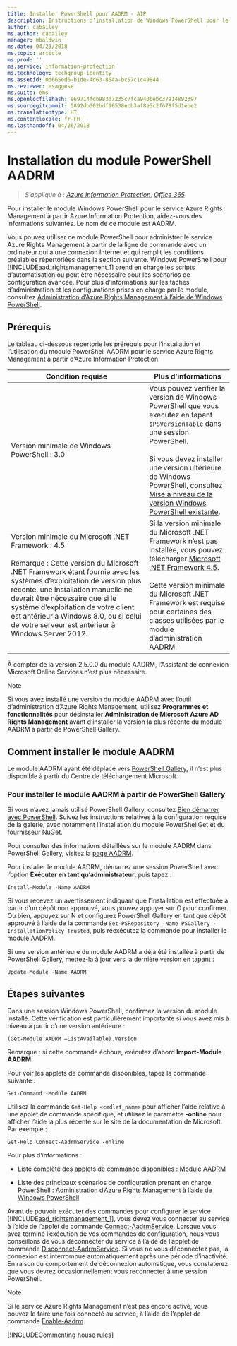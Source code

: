 ```yaml
---
title: Installer PowerShell pour AADRM - AIP
description: Instructions d’installation de Windows PowerShell pour le service Azure Rights Management d’Azure Information Protection. Le nom de ce module est AADRM.
author: cabailey
ms.author: cabailey
manager: mbaldwin
ms.date: 04/23/2018
ms.topic: article
ms.prod: ''
ms.service: information-protection
ms.technology: techgroup-identity
ms.assetid: 0d665ed6-b1de-4d63-854a-bc57c1c49844
ms.reviewer: esaggese
ms.suite: ems
ms.openlocfilehash: e69714fdb983d7235c7fca940bebc37a14892397
ms.sourcegitcommit: 5892db302bdf96538ecb3af8e3c2f678f5d1ebe2
ms.translationtype: HT
ms.contentlocale: fr-FR
ms.lasthandoff: 04/26/2018
---
```

# <a name="installing-the-aadrm-powershell-module"></a>Installation du module PowerShell AADRM

>*S’applique à : [Azure Information Protection](https://azure.microsoft.com/pricing/details/information-protection), [Office 365](http://download.microsoft.com/download/E/C/F/ECF42E71-4EC0-48FF-AA00-577AC14D5B5C/Azure_Information_Protection_licensing_datasheet_EN-US.pdf)*

Pour installer le module Windows PowerShell pour le service Azure Rights Management à partir Azure Information Protection, aidez-vous des informations suivantes. Le nom de ce module est AADRM.

Vous pouvez utiliser ce module PowerShell pour administrer le service Azure Rights Management à partir de la ligne de commande avec un ordinateur qui a une connexion Internet et qui remplit les conditions préalables répertoriées dans la section suivante. Windows PowerShell pour [!INCLUDE[aad_rightsmanagement_1](../includes/aad_rightsmanagement_1_md.md)] prend en charge les scripts d’automatisation ou peut être nécessaire pour les scénarios de configuration avancée. Pour plus d’informations sur les tâches d’administration et les configurations prises en charge par le module, consultez [Administration d’Azure Rights Management à l’aide de Windows PowerShell](administer-powershell.md).

## <a name="prerequisites"></a>Prérequis
Le tableau ci-dessous répertorie les prérequis pour l’installation et l’utilisation du module PowerShell AADRM pour le service Azure Rights Management à partir d’Azure Information Protection.

|Condition requise|Plus d’informations|
|---------------|--------------------|
|Version minimale de Windows PowerShell : 3.0|Vous pouvez vérifier la version de Windows PowerShell que vous exécutez en tapant `$PSVersionTable` dans une session PowerShell. <br /><br /> Si vous devez installer une version ultérieure de Windows PowerShell, consultez [Mise à niveau de la version Windows PowerShell existante](/powershell/scripting/setup/installing-windows-powershell#upgrading-existing-windows-powershell).|
|Version minimale du Microsoft .NET Framework : 4.5<br /><br />Remarque : Cette version du Microsoft .NET Framework étant fournie avec les systèmes d’exploitation de version plus récente, une installation manuelle ne devrait être nécessaire que si le système d’exploitation de votre client est antérieur à Windows 8.0, ou si celui de votre serveur est antérieur à Windows Server 2012.|Si la version minimale du Microsoft .NET Framework n’est pas installée, vous pouvez télécharger [Microsoft .NET Framework 4.5](http://www.microsoft.com/download/details.aspx?id=30653).<br /><br />Cette version minimale du Microsoft .NET Framework est requise pour certaines des classes utilisées par le module d’administration AADRM.|

À compter de la version 2.5.0.0 du module AADRM, l’Assistant de connexion Microsoft Online Services n’est plus nécessaire.

> [!NOTE]
> 
> Si vous avez installé une version du module AADRM avec l’outil d’administration d’Azure Rights Management, utilisez **Programmes et fonctionnalités** pour désinstaller **Administration de Microsoft Azure AD Rights Management** avant d’installer la version la plus récente du module AADRM à partir de PowerShell Gallery.


## <a name="how-to-install-the-aadrm-module"></a>Comment installer le module AADRM

Le module AADRM ayant été déplacé vers [PowerShell Gallery](/powershell/gallery/readme), il n’est plus disponible à partir du Centre de téléchargement Microsoft. 

### <a name="to-install-the-aadrm-module-from-the-powershell-gallery"></a>Pour installer le module AADRM à partir de PowerShell Gallery

Si vous n’avez jamais utilisé PowerShell Gallery, consultez [Bien démarrer avec PowerShell](/powershell/gallery/psgallery/psgallery_gettingstarted). Suivez les instructions relatives à la configuration requise de la galerie, avec notamment l’installation du module PowerShellGet et du fournisseur NuGet.

Pour consulter des informations détaillées sur le module AADRM dans PowerShell Gallery, visitez la [page AADRM](https://www.powershellgallery.com/packages/AADRM).

Pour installer le module AADRM, démarrez une session PowerShell avec l’option **Exécuter en tant qu’administrateur**, puis tapez :

    Install-Module -Name AADRM

Si vous recevez un avertissement indiquant que l’installation est effectuée à partir d’un dépôt non approuvé, vous pouvez appuyer sur O pour confirmer. Ou bien, appuyez sur N et configurez PowerShell Gallery en tant que dépôt approuvé à l’aide de la commande `Set-PSRepository -Name PSGallery -InstallationPolicy Trusted`, puis réexécutez la commande pour installer le module AADRM.  

Si une version antérieure du module AADRM a déjà été installée à partir de PowerShell Gallery, mettez-la à jour vers la dernière version en tapant :

    Update-Module -Name AADRM


## <a name="next-steps"></a>Étapes suivantes
Dans une session Windows PowerShell, confirmez la version du module installé. Cette vérification est particulièrement importante si vous avez mis à niveau à partir d’une version antérieure :

```
(Get-Module AADRM –ListAvailable).Version
```

Remarque : si cette commande échoue, exécutez d’abord **Import-Module AADRM**.

Pour voir les applets de commande disponibles, tapez la commande suivante :

```
Get-Command -Module AADRM
```

Utilisez la commande `Get-Help <cmdlet_name>` pour afficher l’aide relative à une applet de commande spécifique, et utilisez le paramètre **-online** pour afficher l’aide la plus récente sur le site de la documentation de Microsoft. Par exemple :

```
Get-Help Connect-AadrmService -online
```

Pour plus d’informations :

-   Liste complète des applets de commande disponibles : [Module AADRM](/powershell/aadrm/vlatest/rightsmanagement)

-   Liste des principaux scénarios de configuration prenant en charge PowerShell : [Administration d’Azure Rights Management à l’aide de Windows PowerShell](administer-powershell.md)

Avant de pouvoir exécuter des commandes pour configurer le service [!INCLUDE[aad_rightsmanagement_1](../includes/aad_rightsmanagement_1_md.md)], vous devez vous connecter au service à l’aide de l’applet de commande [Connect-AadrmService](/powershell/aadrm/vlatest/connect-aadrmservice). Lorsque vous avez terminé l’exécution de vos commandes de configuration, nous vous conseillons de vous déconnecter du service à l’aide de l’applet de commande [Disconnect-AadrmService](/powershell/aadrm/vlatest/disconnect-aadrmservice). Si vous ne vous déconnectez pas, la connexion est interrompue automatiquement après une période d’inactivité. En raison du comportement de déconnexion automatique, vous constaterez que vous devrez occasionnellement vous reconnecter à une session PowerShell. 

> [!NOTE]
> Si le service Azure Rights Management n’est pas encore activé, vous pouvez le faire une fois connecté au service, à l’aide de l’applet de commande [Enable-Aadrm](/powershell/aadrm/vlatest/enable-aadrm).


[!INCLUDE[Commenting house rules](../includes/houserules.md)]